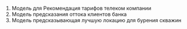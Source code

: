 1. Модель для Рекомендация тарифов телеком компании
2. Модель предсказания оттока клиентов банка
3. Модель предсказывающая лучшую локацию для бурения скважин
